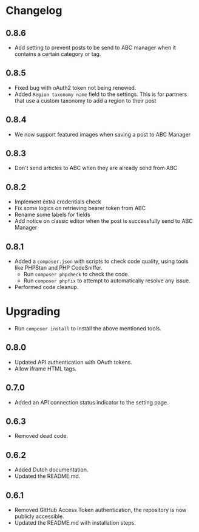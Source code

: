 # Changelog

## 0.8.6
* Add setting to prevent posts to be send to ABC manager when it contains a certain category or tag.

## 0.8.5
* Fixed bug with oAuth2 token not being renewed.
* Added `Region taxonomy name` field to the settings. This is for partners that use a custom taxonomy to add
  a region to their post

## 0.8.4
* We now support featured images when saving a post to ABC Manager

## 0.8.3
* Don't send articles to ABC when they are already send from ABC

## 0.8.2
* Implement extra credentials check
* Fix some logics on retrieving bearer token from ABC
* Rename some labels for fields
* Add notice on classic editor when the post is successfully send to ABC Manager

## 0.8.1
* Added a `composer.json` with scripts to check code quality, using tools like PHPStan and PHP CodeSniffer.
  * Run `composer phpcheck` to check the code.
  * Run `composer phpfix` to attempt to automatically resolve any issue.
* Performed code cleanup.

# Upgrading
* Run `composer install` to install the above mentioned tools.

## 0.8.0
* Updated API authentication with OAuth tokens.
* Allow iframe HTML tags.

## 0.7.0
* Added an API connection status indicator to the setting page.

## 0.6.3
* Removed dead code.

## 0.6.2
* Added Dutch documentation.
* Updated the README.md.

## 0.6.1
* Removed GitHub Access Token authentication, the repository is now publicly accessible.
* Updated the README.md with installation steps.
